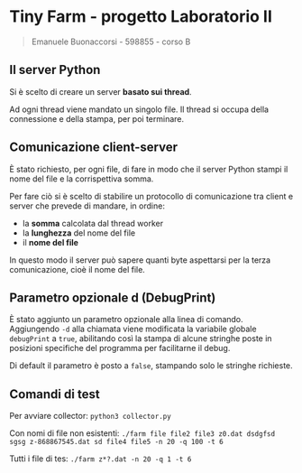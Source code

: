 # Tiny Farm - progetto Laboratorio II

> Emanuele Buonaccorsi - 598855 - corso B

## Il server Python

Si è scelto di creare un server **basato sui thread**.

Ad ogni thread viene mandato un singolo file. Il thread si occupa della connessione e della stampa, per poi terminare.

## Comunicazione client-server

È stato richiesto, per ogni file, di fare in modo che il server Python stampi il nome del file e la corrispettiva somma.

Per fare ciò si è scelto di stabilire un protocollo di comunicazione tra client e server che prevede di mandare, in ordine:

- la **somma** calcolata dal thread worker
- la **lunghezza** del nome del file
- il **nome del file**
  
In questo modo il server può sapere quanti byte aspettarsi per la terza comunicazione, cioè il nome del file.

## Parametro opzionale d (DebugPrint)

È stato aggiunto un parametro opzionale alla linea di comando. Aggiungendo `-d` alla chiamata viene modificata la variabile globale `debugPrint` a `true`, abilitando così la stampa di alcune stringhe poste in posizioni specifiche del programma per facilitarne il debug.

Di default il parametro è posto a `false`, stampando solo le stringhe richieste.

## Comandi di test

Per avviare collector: `python3 collector.py`

Con nomi di file non esistenti:
`./farm file file2 file3 z0.dat dsdgfsd sgsg z-868867545.dat sd file4 file5 -n 20 -q 100 -t 6`

Tutti i file di tes:
`./farm z*?.dat -n 20 -q 1 -t 6`
